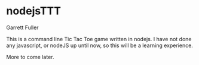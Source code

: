 # nodejsTTT
Garrett Fuller

This is a command line Tic Tac Toe game written in nodejs.
I have not done any javascript, or nodeJS up until now, so this will be a
learning experience.

More to come later.
